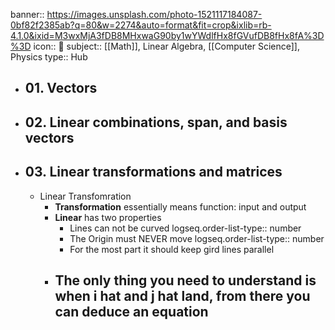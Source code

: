 banner:: https://images.unsplash.com/photo-1521117184087-0bf82f2385ab?q=80&w=2274&auto=format&fit=crop&ixlib=rb-4.1.0&ixid=M3wxMjA3fDB8MHxwaG90by1wYWdlfHx8fGVufDB8fHx8fA%3D%3D
icon:: 🧮
subject:: [[Math]], Linear Algebra, [[Computer Science]], Physics
type:: Hub

- ## 01. Vectors
- ## 02. Linear combinations, span, and basis vectors
- ## 03. Linear transformations and matrices
	- Linear Transfomration
		- **Transformation** essentially means function: input and output
		- **Linear** has two properties
			- Lines can not be curved
			  logseq.order-list-type:: number
			- The Origin must NEVER move
			  logseq.order-list-type:: number
			- For the most part it should keep gird lines parallel
		- The only thing you need to understand is when i hat and j hat land, from there you can deduce an equation
			-